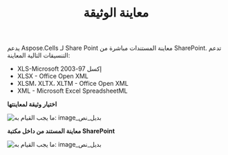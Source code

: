 ﻿---
title: معاينة الوثيقة
type: docs
weight: 40
url: /ar/sharepoint/previewing-document/
---
يدعم Aspose.Cells لـ Share Point معاينة المستندات مباشرة من SharePoint. تدعم التنسيقات التالية المعاينة:

- XLS-Microsoft إكسل 97-2003
- XLSX - Office Open XML
- XLSM، XLTX، XLTM - Office Open XML
- XML - Microsoft Excel SpreadsheetML

**اختيار وثيقة لمعاينتها** 

![ما يجب القيام به: image_بديل_نص](previewing-document_1.png)



**معاينة المستند من داخل مكتبة SharePoint** 

![ما يجب القيام به: image_بديل_نص](previewing-document_2.png)




